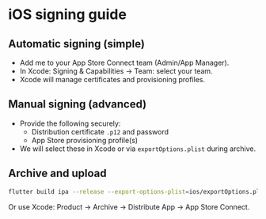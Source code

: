 # iOS signing guide

## Automatic signing (simple)
- Add me to your App Store Connect team (Admin/App Manager).
- In Xcode: Signing & Capabilities → Team: select your team.
- Xcode will manage certificates and provisioning profiles.

## Manual signing (advanced)
- Provide the following securely:
  - Distribution certificate `.p12` and password
  - App Store provisioning profile(s)
- We will select these in Xcode or via `exportOptions.plist` during archive.

## Archive and upload
```bash
flutter build ipa --release --export-options-plist=ios/exportOptions.plist
```

Or use Xcode: Product → Archive → Distribute App → App Store Connect.

